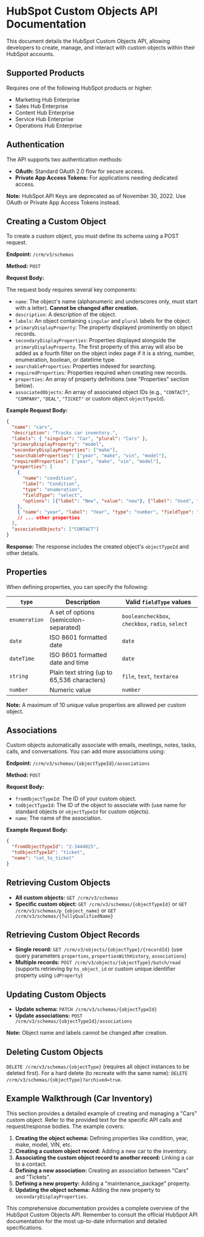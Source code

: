 # HubSpot Custom Objects API Documentation

This document details the HubSpot Custom Objects API, allowing developers to create, manage, and interact with custom objects within their HubSpot accounts.

## Supported Products

Requires one of the following HubSpot products or higher:

* Marketing Hub Enterprise
* Sales Hub Enterprise
* Content Hub Enterprise
* Service Hub Enterprise
* Operations Hub Enterprise


## Authentication

The API supports two authentication methods:

* **OAuth:**  Standard OAuth 2.0 flow for secure access.
* **Private App Access Tokens:**  For applications needing dedicated access.

**Note:** HubSpot API Keys are deprecated as of November 30, 2022.  Use OAuth or Private App Access Tokens instead.


## Creating a Custom Object

To create a custom object, you must define its schema using a POST request.

**Endpoint:** `/crm/v3/schemas`

**Method:** `POST`

**Request Body:**

The request body requires several key components:

* `name`:  The object's name (alphanumeric and underscores only, must start with a letter).  **Cannot be changed after creation.**
* `description`: A description of the object.
* `labels`: An object containing `singular` and `plural` labels for the object.
* `primaryDisplayProperty`: The property displayed prominently on object records.
* `secondaryDisplayProperties`: Properties displayed alongside the `primaryDisplayProperty`.  The first property of this array will also be added as a fourth filter on the object index page if it is a string, number, enumeration, boolean, or datetime type.
* `searchableProperties`: Properties indexed for searching.
* `requiredProperties`: Properties required when creating new records.
* `properties`: An array of property definitions (see "Properties" section below).
* `associatedObjects`: An array of associated object IDs (e.g., `"CONTACT"`, `"COMPANY"`, `"DEAL"`, `"TICKET"` or custom object `objectTypeId`).


**Example Request Body:**

```json
{
  "name": "cars",
  "description": "Tracks car inventory.",
  "labels": { "singular": "Car", "plural": "Cars" },
  "primaryDisplayProperty": "model",
  "secondaryDisplayProperties": ["make"],
  "searchableProperties": ["year", "make", "vin", "model"],
  "requiredProperties": ["year", "make", "vin", "model"],
  "properties": [
    {
      "name": "condition",
      "label": "Condition",
      "type": "enumeration",
      "fieldType": "select",
      "options": [{"label": "New", "value": "new"}, {"label": "Used", "value": "used"}]
    },
    { "name": "year", "label": "Year", "type": "number", "fieldType": "number" }
    // ... other properties
  ],
  "associatedObjects": ["CONTACT"]
}
```

**Response:**  The response includes the created object's `objectTypeId` and other details.


## Properties

When defining properties, you can specify the following:

| `type`       | Description                               | Valid `fieldType` values      |
|--------------|-------------------------------------------|-------------------------------|
| `enumeration` | A set of options (semicolon-separated)    | `booleancheckbox`, `checkbox`, `radio`, `select` |
| `date`        | ISO 8601 formatted date                   | `date`                         |
| `dateTime`    | ISO 8601 formatted date and time          | `date`                         |
| `string`      | Plain text string (up to 65,536 characters)| `file`, `text`, `textarea`     |
| `number`      | Numeric value                             | `number`                       |

**Note:**  A maximum of 10 unique value properties are allowed per custom object.


## Associations

Custom objects automatically associate with emails, meetings, notes, tasks, calls, and conversations. You can add more associations using:

**Endpoint:** `/crm/v3/schemas/{objectTypeId}/associations`

**Method:** `POST`

**Request Body:**

* `fromObjectTypeId`: The ID of your custom object.
* `toObjectTypeId`: The ID of the object to associate with (use name for standard objects or `objectTypeId` for custom objects).
* `name`: The name of the association.


**Example Request Body:**

```json
{
  "fromObjectTypeId": "2-3444025",
  "toObjectTypeId": "ticket",
  "name": "cat_to_ticket"
}
```

## Retrieving Custom Objects

* **All custom objects:** `GET /crm/v3/schemas`
* **Specific custom object:** `GET /crm/v3/schemas/{objectTypeId}` or `GET /crm/v3/schemas/p_{object_name}` or `GET /crm/v3/schemas/{fullyQualifiedName}`


## Retrieving Custom Object Records

* **Single record:** `GET /crm/v3/objects/{objectType}/{recordId}` (use query parameters `properties`, `propertiesWithHistory`, `associations`)
* **Multiple records:** `POST /crm/v3/objects/{objectType}/batch/read` (supports retrieving by `hs_object_id` or custom unique identifier property using `idProperty`)


## Updating Custom Objects

* **Update schema:** `PATCH /crm/v3/schemas/{objectTypeId}`
* **Update associations:** `POST /crm/v3/schemas/{objectTypeId}/associations`

**Note:** Object name and labels cannot be changed after creation.


## Deleting Custom Objects

`DELETE /crm/v3/schemas/{objectType}` (requires all object instances to be deleted first).  For a hard delete (to recreate with the same name): `DELETE /crm/v3/schemas/{objectType}?archived=true`.


## Example Walkthrough (Car Inventory)

This section provides a detailed example of creating and managing a "Cars" custom object.  Refer to the provided text for the specific API calls and request/response bodies.  The example covers:

1. **Creating the object schema:** Defining properties like condition, year, make, model, VIN, etc.
2. **Creating a custom object record:**  Adding a new car to the inventory.
3. **Associating the custom object record to another record:** Linking a car to a contact.
4. **Defining a new association:** Creating an association between "Cars" and "Tickets".
5. **Defining a new property:** Adding a "maintenance_package" property.
6. **Updating the object schema:** Adding the new property to `secondaryDisplayProperties`.


This comprehensive documentation provides a complete overview of the HubSpot Custom Objects API.  Remember to consult the official HubSpot API documentation for the most up-to-date information and detailed specifications.
